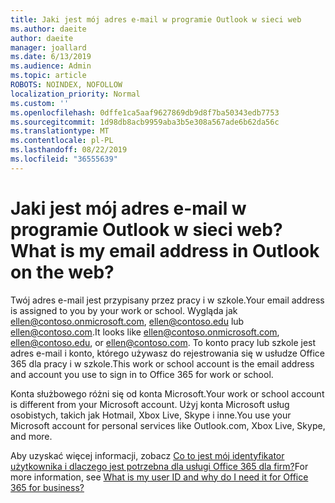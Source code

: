 ```yaml
---
title: Jaki jest mój adres e-mail w programie Outlook w sieci web
ms.author: daeite
author: daeite
manager: joallard
ms.date: 6/13/2019
ms.audience: Admin
ms.topic: article
ROBOTS: NOINDEX, NOFOLLOW
localization_priority: Normal
ms.custom: ''
ms.openlocfilehash: 0dffe1ca5aaf9627869db9d8f7ba50343edb7753
ms.sourcegitcommit: 1d98db8acb9959aba3b5e308a567ade6b62da56c
ms.translationtype: MT
ms.contentlocale: pl-PL
ms.lasthandoff: 08/22/2019
ms.locfileid: "36555639"
---
```

# <a name="what-is-my-email-address-in-outlook-on-the-web"></a><span data-ttu-id="f0181-102">Jaki jest mój adres e-mail w programie Outlook w sieci web?</span><span class="sxs-lookup"><span data-stu-id="f0181-102">What is my email address in Outlook on the web?</span></span>

<span data-ttu-id="f0181-103">Twój adres e-mail jest przypisany przez pracy i w szkole.</span><span class="sxs-lookup"><span data-stu-id="f0181-103">Your email address is assigned to you by your work or school.</span></span> <span data-ttu-id="f0181-104">Wygląda jak ellen@contoso.onmicrosoft.com, ellen@contoso.edu lub ellen@contoso.com.</span><span class="sxs-lookup"><span data-stu-id="f0181-104">It looks like ellen@contoso.onmicrosoft.com, ellen@contoso.edu, or ellen@contoso.com.</span></span> <span data-ttu-id="f0181-105">To konto pracy lub szkole jest adres e-mail i konto, którego używasz do rejestrowania się w usłudze Office 365 dla pracy i w szkole.</span><span class="sxs-lookup"><span data-stu-id="f0181-105">This work or school account is the email address and account you use to sign in to Office 365 for work or school.</span></span>

<span data-ttu-id="f0181-106">Konta służbowego różni się od konta Microsoft.</span><span class="sxs-lookup"><span data-stu-id="f0181-106">Your work or school account is different from your Microsoft account.</span></span> <span data-ttu-id="f0181-107">Użyj konta Microsoft usług osobistych, takich jak Hotmail, Xbox Live, Skype i inne.</span><span class="sxs-lookup"><span data-stu-id="f0181-107">You use your Microsoft account for personal services like Outlook.com, Xbox Live, Skype, and more.</span></span>

<span data-ttu-id="f0181-108">Aby uzyskać więcej informacji, zobacz [Co to jest mój identyfikator użytkownika i dlaczego jest potrzebna dla usługi Office 365 dla firm?](https://support.office.com/article/37da662b-5da6-4b56-a091-2731b2ecc8b4)</span><span class="sxs-lookup"><span data-stu-id="f0181-108">For more information, see [What is my user ID and why do I need it for Office 365 for business?](https://support.office.com/article/37da662b-5da6-4b56-a091-2731b2ecc8b4)</span></span>